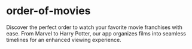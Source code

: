 # order-of-movies
Discover the perfect order to watch your favorite movie franchises with ease. From Marvel to Harry Potter, our app organizes films into seamless timelines for an enhanced viewing experience.
